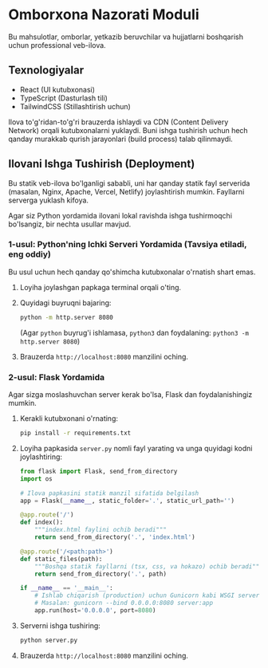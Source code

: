 # Omborxona Nazorati Moduli

Bu mahsulotlar, omborlar, yetkazib beruvchilar va hujjatlarni boshqarish uchun professional veb-ilova.

## Texnologiyalar
- React (UI kutubxonasi)
- TypeScript (Dasturlash tili)
- TailwindCSS (Stillashtirish uchun)

Ilova to'g'ridan-to'g'ri brauzerda ishlaydi va CDN (Content Delivery Network) orqali kutubxonalarni yuklaydi. Buni ishga tushirish uchun hech qanday murakkab qurish jarayonlari (build process) talab qilinmaydi.

## Ilovani Ishga Tushirish (Deployment)

Bu statik veb-ilova bo'lganligi sababli, uni har qanday statik fayl serverida (masalan, Nginx, Apache, Vercel, Netlify) joylashtirish mumkin. Fayllarni serverga yuklash kifoya.

Agar siz Python yordamida ilovani lokal ravishda ishga tushirmoqchi bo'lsangiz, bir nechta usullar mavjud.

### 1-usul: Python'ning Ichki Serveri Yordamida (Tavsiya etiladi, eng oddiy)

Bu usul uchun hech qanday qo'shimcha kutubxonalar o'rnatish shart emas.

1.  Loyiha joylashgan papkaga terminal orqali o'ting.
2.  Quyidagi buyruqni bajaring:

    ```bash
    python -m http.server 8080
    ```
    (Agar `python` buyrug'i ishlamasa, `python3` dan foydalaning: `python3 -m http.server 8080`)

3.  Brauzerda `http://localhost:8080` manzilini oching.

### 2-usul: Flask Yordamida

Agar sizga moslashuvchan server kerak bo'lsa, Flask dan foydalanishingiz mumkin.

1.  Kerakli kutubxonani o'rnating:
    ```bash
    pip install -r requirements.txt
    ```

2.  Loyiha papkasida `server.py` nomli fayl yarating va unga quyidagi kodni joylashtiring:

    ```python
    from flask import Flask, send_from_directory
    import os

    # Ilova papkasini statik manzil sifatida belgilash
    app = Flask(__name__, static_folder='.', static_url_path='')

    @app.route('/')
    def index():
        """index.html faylini ochib beradi"""
        return send_from_directory('.', 'index.html')

    @app.route('/<path:path>')
    def static_files(path):
        """Boshqa statik fayllarni (tsx, css, va hokazo) ochib beradi"""
        return send_from_directory('.', path)

    if __name__ == '__main__':
        # Ishlab chiqarish (production) uchun Gunicorn kabi WSGI serverdan foydalanish tavsiya etiladi.
        # Masalan: gunicorn --bind 0.0.0.0:8080 server:app
        app.run(host='0.0.0.0', port=8080)

    ```
3.  Serverni ishga tushiring:
    ```bash
    python server.py
    ```
4.  Brauzerda `http://localhost:8080` manzilini oching.

